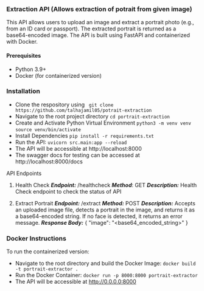 ### Extraction API (Allows extraction of potrait from given image)
This API allows users to upload an image and extract a portrait photo (e.g., from an ID card or passport). The extracted portrait is returned as a base64-encoded image. The API is built using FastAPI and containerized with Docker.

#### Prerequisites
- Python 3.9+
- Docker (for containerized version)

### Installation
- Clone the respository using
``` git clone https://github.com/talhajamil05/potrait-extraction```
- Navigate to the root project directory
```cd portrait-extraction```
-  Create and Activate Python Virtual Environment
```python3 -m venv venv```
```source venv/bin/activate```
- Install Dependencies
```pip install -r requirements.txt```
- Run the API:
```uvicorn src.main:app --reload```
- The API will be accessible at http://localhost:8000
- The swagger docs for testing can be accessed at http://localhost:8000/docs

API Endpoints
1. Health Check
***Endpoint:*** /healthcheck
***Method***: GET
***Description:*** Health Check endpoint to check the status of API

2. Extract Portrait
***Endpoint:*** /extract
***Method:*** POST
***Description:*** Accepts an uploaded image file, detects a portrait in the image, and returns it as a base64-encoded string. If no face is detected, it returns an error message.
***Response Body:***
{
  "image": "<base64_encoded_string>"
}

### Docker Instructions
To run the containerized version:
- Navigate to the root directory and build the Docker Image:
```docker build -t portrait-extractor . ```
- Run the Docker Container:
```docker run -p 8000:8000 portrait-extractor```
- The API will be accessible at http://0.0.0.0:8000
